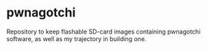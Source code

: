 # pwnagotchi
Repository to keep flashable SD-card images containing pwnagotchi software, as well as my trajectory in building one.
